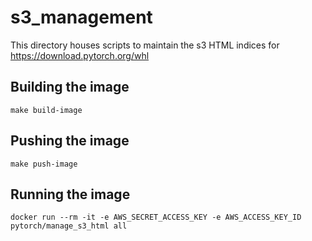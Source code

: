 # s3_management

This directory houses scripts to maintain the s3 HTML indices for https://download.pytorch.org/whl

## Building the image

```
make build-image
```

## Pushing the image

```
make push-image
```

## Running the image

```
docker run --rm -it -e AWS_SECRET_ACCESS_KEY -e AWS_ACCESS_KEY_ID pytorch/manage_s3_html all
```
